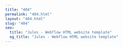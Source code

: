 ```yaml
---
title: "404"
permalink: "404.html"
layout: "404.html"
slug: "404"
seo:
  title: "Jules - Webflow HTML website template"
  og_title: "Jules - Webflow HTML website template"
---
```

